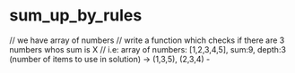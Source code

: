 # sum_up_by_rules

// we have array of numbers
// write a function which checks if there are 3 numbers whos sum is X
// i.e: array of numbers: [1,2,3,4,5], sum:9, depth:3 (number of items to use in solution) ->  (1,3,5), (2,3,4) -
